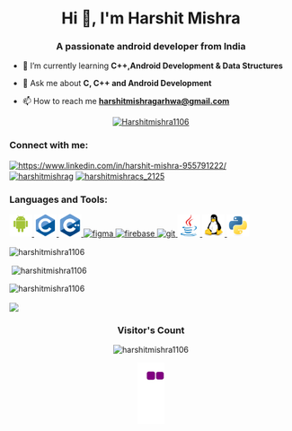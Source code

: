 <h1 align="center">Hi 👋, I'm Harshit Mishra</h1>
<h3 align="center">A passionate android developer from India</h3>

- 🌱 I’m currently learning **C++,Android Development & Data Structures**

- 💬 Ask me about **C, C++ and Android Development**

- 📫 How to reach me **harshitmishragarhwa@gmail.com**

<p align="center"><a href="https://github.com/ryo-ma/github-profile-trophy"><img src="https://github-profile-trophy.vercel.app/?username=Harshitmishra1106&theme=dracula&column=4&margin-w=15&margin-h=15" alt="Harshitmishra1106" /></a></p>


<h3 align="left">Connect with me:</h3>
<p align="left">
<a href="https://linkedin.com/in/https://www.linkedin.com/in/harshit-mishra-955791222/" target="blank"><img align="center" src="https://raw.githubusercontent.com/rahuldkjain/github-profile-readme-generator/master/src/images/icons/Social/linked-in-alt.svg" alt="https://www.linkedin.com/in/harshit-mishra-955791222/" height="30" width="40" /></a>
<a href="https://www.codechef.com/users/harshitmishrag" target="blank"><img align="center" src="https://cdn.jsdelivr.net/npm/simple-icons@3.1.0/icons/codechef.svg" alt="harshitmishrag" height="30" width="40" /></a>
<a href="https://www.leetcode.com/harshitmishracs_2125" target="blank"><img align="center" src="https://raw.githubusercontent.com/rahuldkjain/github-profile-readme-generator/master/src/images/icons/Social/leet-code.svg" alt="harshitmishracs_2125" height="30" width="40" /></a>
</p>

<h3 align="left">Languages and Tools:</h3>
<p align="left"> <a href="https://developer.android.com" target="_blank" rel="noreferrer"> <img src="https://raw.githubusercontent.com/devicons/devicon/master/icons/android/android-original-wordmark.svg" alt="android" width="40" height="40"/> </a> <a href="https://www.cprogramming.com/" target="_blank" rel="noreferrer"> <img src="https://raw.githubusercontent.com/devicons/devicon/master/icons/c/c-original.svg" alt="c" width="40" height="40"/> </a> <a href="https://www.w3schools.com/cpp/" target="_blank" rel="noreferrer"> <img src="https://raw.githubusercontent.com/devicons/devicon/master/icons/cplusplus/cplusplus-original.svg" alt="cplusplus" width="40" height="40"/> </a> <a href="https://www.figma.com/" target="_blank" rel="noreferrer"> <img src="https://www.vectorlogo.zone/logos/figma/figma-icon.svg" alt="figma" width="40" height="40"/> </a> <a href="https://firebase.google.com/" target="_blank" rel="noreferrer"> <img src="https://www.vectorlogo.zone/logos/firebase/firebase-icon.svg" alt="firebase" width="40" height="40"/> </a> <a href="https://git-scm.com/" target="_blank" rel="noreferrer"> <img src="https://www.vectorlogo.zone/logos/git-scm/git-scm-icon.svg" alt="git" width="40" height="40"/> </a> <a href="https://www.java.com" target="_blank" rel="noreferrer"> <img src="https://raw.githubusercontent.com/devicons/devicon/master/icons/java/java-original.svg" alt="java" width="40" height="40"/> </a> <a href="https://www.linux.org/" target="_blank" rel="noreferrer"> <img src="https://raw.githubusercontent.com/devicons/devicon/master/icons/linux/linux-original.svg" alt="linux" width="40" height="40"/> </a> <a href="https://www.python.org" target="_blank" rel="noreferrer"> <img src="https://raw.githubusercontent.com/devicons/devicon/master/icons/python/python-original.svg" alt="python" width="40" height="40"/> </a> </p>

<p><img align="center" src="https://github-readme-stats.vercel.app/api/top-langs?username=harshitmishra1106&show_icons=true&locale=en&layout=compact" alt="harshitmishra1106" /></p>


<p>&nbsp;<img align="center" src="https://github-readme-stats.vercel.app/api?username=harshitmishra1106&show_icons=true&locale=en" alt="harshitmishra1106" /></p>

<p><img align="center" src="https://github-readme-streak-stats.herokuapp.com/?user=harshitmishra1106&" alt="harshitmishra1106" /></p>
<p><img align= "center" src="https://github-readme-activity-graph.cyclic.app/graph?username=Harshitmishra1106&bg_color=ffcfe9&color=9e4c98&line=9e4c98&point=403d3d&area=true&hide_border=true)](https://github.com/ashutosh00710/github-readme-activity-graph"/></p>
<h3 align="center">Visitor's Count</h3>
<p align="center"> <img src="https://profile-counter.glitch.me/Harshitmishra1106/count.svg" alt="harshitmishra1106" /> </p>

<p align="center"> <img src="https://github.com/Harshitmishra1106/Harshitmishra1106/blob/output/github-contribution-grid-snake.gif" alt="snake" /> </p>
